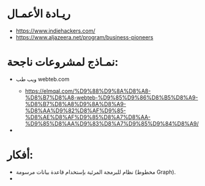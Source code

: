 # ريـادة الأعمـال



- https://www.indiehackers.com/
- https://www.aljazeera.net/program/business-pioneers


# نمـاذج لمشروعات ناجحة:
- ويب طب webteb.com 
  - https://elmqal.com/%D9%88%D9%8A%D8%A8-%D8%B7%D8%A8-webteb-%D9%85%D9%86%D8%B5%D8%A9-%D8%B7%D8%A8%D9%8A%D8%A9-%D8%AA%D9%82%D8%AF%D9%85-%D8%AE%D8%AF%D9%85%D8%A7%D8%AA-%D9%85%D8%AA%D9%83%D8%A7%D9%85%D9%84%D8%A9/

- 

# أفكار: 
- نظام للبرمجة المرئية بإستخدام قاعدة بيانات مرسومة (مخطوط Graph).
- 